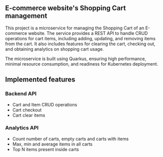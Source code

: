 ##  E-commerce website's Shopping Cart management

This project is a microservice for managing the Shopping Cart of an E-commerce website. The service provides a REST API to handle CRUD operations for cart items, including adding, updating, and removing items from the cart. It also includes features for clearing the cart, checking out, and obtaining analytics on shopping cart usage.

The microservice is built using Quarkus, ensuring high performance, minimal resource consumption, and readiness for Kubernetes deployment.

## Implemented features

### Backend API

- Cart and Item CRUD operations
- Cart checkout
- Cart clear items

### Analytics API

- Count number of carts, empty carts and carts with items
- Max, min and average items in all carts
- Top N items present inside carts 